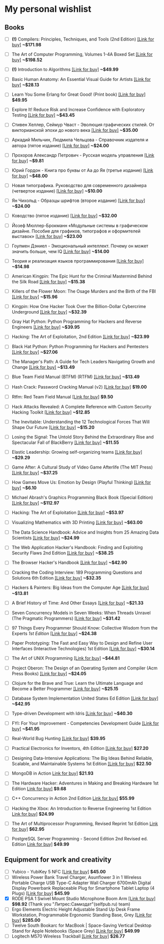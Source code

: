 # My personal wishlist

## Books

  - [ ] **(!)** Compilers: Principles, Techniques, and Tools (2nd Edition) [\[Link for buy\]](https://www.amazon.com/dp/0321486811/) **~$171.98**
  - [ ] The Art of Computer Programming, Volumes 1-4A Boxed Set [\[Link for buy\]](https://www.amazon.com/dp/0321751043/) **~$198.52**
  - [ ] **(!)** Introduction to Algorithms [\[Link for buy\]](https://www.amazon.com/dp/8120340078/) **~$49.99**
  - [ ] Basic Human Anatomy: An Essential Visual Guide for Artists [\[Link for buy\]](https://www.amazon.com/dp/0321486811/) **~$28.13**
  - [ ] Learn You Some Erlang for Great Good! (Print book) [\[Link for buy\]](https://nostarch.com/erlang) **$49.95**
  - [ ] Explore It! Reduce Risk and Increase Confidence with Exploratory Testing [\[Link for buy\]](https://www.amazon.com/dp/B00KLYM4YK/) **~$43.45**
  - [ ] Стивен Хеллер, Сеймур Чваст - Эволюция графических стилей. От викторианской эпохи до нового века [\[Link for buy\]](https://store.artlebedev.ru/books/graphic/evolutsiya-graficheskih-stiley/) **~$35.00**
  - [ ] Аркадий Мильчин, Людмила Чельцова - Справочник издателя и автора (пятое издание) [\[Link for buy\]](https://store.artlebedev.ru/books/izdal/spravochnik-izdatelya-i-avtora-2017/) **~$24.00**
  - [ ] Прохоров Александр Петрович - Русская модель управления [\[Link for buy\]](https://www.ozon.ru/context/detail/id/29962647/) **~$9.81**
  - [ ] Юрий Гордон - Книга про буквы от Аа до Яя (третье издание) [\[Link for buy\]](https://store.artlebedev.ru/books/calligraphy/kniga-pro-bukvy3/) **~$48.00**
  - [ ] Новая типографика. Руководство для современного дизайнера (четвертое издание) [\[Link for buy\]](https://store.artlebedev.ru/made/izdal/novaya-tipografika-2018/) **~$10.00**
  - [ ] Ян Чихольд - Образцы шрифтов (второе издание) [\[Link for buy\]](https://store.artlebedev.ru/books/calligraphy/obraztsy-shriftov-2018/) **~$24.00**
  - [ ] Ководство (пятое издание) [\[Link for buy\]](https://store.artlebedev.ru/books/izdal/kovodstvo5/) **~$32.00**
  - [ ] Йозеф Мюллер-Брокманн «Модульные системы в графическом дизайне. Пособие для графиков, типографов и оформителей выставок» [\[Link for buy\]](https://www.artlebedev.ru/izdal/modulnye-sistemy-2018/)  **~$23.00**
  - [ ] Гоулмен Дэниел - Эмоциональный интеллект. Почему он может значить больше, чем IQ [\[Link for buy\]](https://www.ozon.ru/context/detail/id/20000606/?_bctx=CAYQ-7kB)  **~$14.00**
  - [ ] Теория и реализация языков программирования [\[Link for buy\]](https://my-shop.ru/shop/books/1304114.html)  **~$14.98**
  - [ ] American Kingpin: The Epic Hunt for the Criminal Mastermind Behind the Silk Road [\[Link for buy\]](https://www.amazon.com/dp/1591848148/)  **~$15.38**
  - [ ] Killers of the Flower Moon: The Osage Murders and the Birth of the FBI [\[Link for buy\]](https://www.amazon.com/dp/0385534248/)  **~$15.96**
  - [ ] Kingpin: How One Hacker Took Over the Billion-Dollar Cybercrime Underground [\[Link for buy\]](https://www.amazon.com/dp/0307588688/)  **~$32.39**
  - [ ] Gray Hat Python: Python Programming for Hackers and Reverse Engineers [\[Link for buy\]](https://www.amazon.com/dp/1593271921/)  **~$39.95**
  - [ ] Hacking: The Art of Exploitation, 2nd Edition [\[Link for buy\]](https://www.amazon.com/dp/1593271441/)  **~$23.99**
  - [ ] Black Hat Python: Python Programming for Hackers and Pentesters [\[Link for buy\]](https://www.amazon.com/dp/1593275900/)  **~$27.06**
  - [ ] The Manager's Path: A Guide for Tech Leaders Navigating Growth and Change [\[Link for buy\]](https://www.amazon.com/dp/1491973897/)  **~$13.49**
  - [ ] Blue Team Field Manual (BTFM) (RTFM) [\[Link for buy\]](https://www.amazon.com/dp/154101636X/) **~$13.49**
  - [ ] Hash Crack: Password Cracking Manual (v2) [\[Link for buy\]](https://www.amazon.com/dp/1975924584/) **$19.00**
  - [ ] Rtfm: Red Team Field Manual [\[Link for buy\]](https://www.amazon.com/dp/1494295504/) **$9.50**
  - [ ] Hack Attacks Revealed: A Complete Reference with Custom Security Hacking Toolkit [\[Link for buy\]](https://www.amazon.com/dp/047141624X/)  **~$12.85**
  - [ ] The Inevitable: Understanding the 12 Technological Forces That Will Shape Our Future [\[Link for buy\]](https://www.amazon.com/dp/0525428089/)  **~$15.20**
  - [ ] Losing the Signal: The Untold Story Behind the Extraordinary Rise and Spectacular Fall of BlackBerry [\[Link for buy\]](https://www.amazon.com/dp/1250096065/)  **~$11.55**
  - [ ] Elastic Leadership: Growing self-organizing teams [\[Link for buy\]](https://www.amazon.com/dp/1617293083/)  **~$29.29**
  - [ ] Game After: A Cultural Study of Video Game Afterlife (The MIT Press) [\[Link for buy\]](https://www.amazon.com/dp/0262019981/)  **~$37.25**
  - [ ] How Games Move Us: Emotion by Design (Playful Thinking) [\[Link for buy\]](https://www.amazon.com/dp/0262034263/)  **~$6.10**
  - [ ] Michael Abrash's Graphics Programming Black Book (Special Edition) [\[Link for buy\]](https://www.amazon.com/dp/1576101746/)  **~$112.97**
  - [ ] Hacking: The Art of Exploitation [\[Link for buy\]](https://www.amazon.com/dp/1593270070/)  **~$53.97**
  - [ ] Visualizing Mathematics with 3D Printing [\[Link for buy\]](https://www.amazon.com/dp/142142035X/)  **~$63.00**
  - [ ] The Data Science Handbook: Advice and Insights from 25 Amazing Data Scientists [\[Link for buy\]](https://www.amazon.com/dp/0692434879/)  **~$24.99**
  - [ ] The Web Application Hacker's Handbook: Finding and Exploiting Security Flaws 2nd Edition [\[Link for buy\]](https://www.amazon.com/dp/1118026470/)  **~$38.25**
  - [ ] The Browser Hacker's Handbook [\[Link for buy\]](https://www.amazon.com/dp/1118662091/)  **~$42.90**
  - [ ] Cracking the Coding Interview: 189 Programming Questions and Solutions 6th Edition [\[Link for buy\]](https://www.amazon.com/dp/0984782850/)  **~$32.35**
  - [ ] Hackers & Painters: Big Ideas from the Computer Age [\[Link for buy\]](https://www.amazon.com/dp/1449389554/)  **~$13.81**
  - [ ] A Brief History of Time: And Other Essays [\[Link for buy\]](https://www.amazon.com/dp/0553109537/)  **~$21.33**
  - [ ] Seven Concurrency Models in Seven Weeks: When Threads Unravel (The Pragmatic Programmers)  [\[Link for buy\]](https://www.amazon.com/dp/1937785653/)  **~$31.42**
  - [ ] 97 Things Every Programmer Should Know: Collective Wisdom from the Experts _1st Edition_ [\[Link for buy\]](https://www.amazon.com/dp/0596809484/)  **~$24.38**
  - [ ] Paper Prototyping: The Fast and Easy Way to Design and Refine User Interfaces (Interactive Technologies) 1st Edition [\[Link for buy\]](https://www.amazon.com/dp/1558608702/)  **~$30.14**
  - [ ] The Art of UNIX Programming [\[Link for buy\]](https://www.amazon.com/dp/0131429019/)  **~$44.81**
  - [ ] Project Oberon: The Design of an Operating System and Compiler (Acm Press Books) [\[Link for buy\]](https://www.amazon.com/dp/0201544288/)  **~$24.05**
  - [ ] Clojure for the Brave and True: Learn the Ultimate Language and Become a Better Programmer [\[Link for buy\]](https://www.amazon.com/dp/1593275919/)  **~$25.15**
  - [ ] Database System Implementation United States Ed Edition [\[Link for buy\]](https://www.amazon.com/dp/0130402648/)  **~$42.95**
  - [ ] Type-driven Development with Idris [\[Link for buy\]](https://www.amazon.com/dp/1617293024/)  **~$40.30**
  - [ ] FYI: For Your Improvement - Competencies Development Guide [\[Link for buy\]](https://www.amazon.com/dp/1933578904/)  **~$41.95**
  - [ ] Real-World Bug Hunting [\[Link for buy\]](https://nostarch.com/bughunting)  **$39.95**
  - [ ] Practical Electronics for Inventors, 4th Edition [\[Link for buy\]](https://www.amazon.com/dp/1259587541)  **$27.20**
  - [ ] Designing Data-Intensive Applications: The Big Ideas Behind Reliable, Scalable, and Maintainable Systems 1st Edition [\[Link for buy\]](https://www.amazon.com/dp/1449373321/)  **$22.50**
  - [ ] MongoDB in Action [Link for buy\]](https://www.amazon.com/dp/1935182870)  **$21.93**
  - [ ] The Hardware Hacker: Adventures in Making and Breaking Hardware 1st Edition [Link for buy\]](https://www.amazon.com/dp/159327758X/)  **$9.68**
  - [ ] C++ Concurrency in Action 2nd Edition [Link for buy\]](https://www.amazon.com/dp/1617294691/)  **$55.99**
  - [ ] Hacking the Xbox: An Introduction to Reverse Engineering 1st Edition [Link for buy\]](https://www.amazon.com/dp/1593270291/)  **$24.99**
  - [ ] The Art of Multiprocessor Programming, Revised Reprint 1st Edition [Link for buy\]](https://www.amazon.com/dp/0123973376/)  **$62.95**
  - [ ] PostgreSQL Server Programming - Second Edition 2nd Revised ed. Edition [Link for buy\]](https://www.amazon.com/dp/1783980583/)  **$49.99**


## Equipment for work and creativity

  - [ ] Yubico - YubiKey 5 NFC [\[Link for buy\]](https://www.amazon.com/Yubico-YubiKey-USB-Authentication-Security/dp/B07HBD71HL) **$45.00**
  - [ ] Wireless Power Bank Travel Charger, Asunflower 3 in 1 Wireless Portable Charge USB Type-C Adapter Wall Charger 6700mAh Digital Display Powerbank Replaceable Plug for Smartphone Tablet Laptop (4 Plugs) [\[Link for buy\]](https://www.amazon.com/dp/B07C51M6VB/) **$45.99**
  - [x] RODE PSA 1 Swivel Mount Studio Microphone Boom Arm [\[Link for buy\]](https://www.amazon.com/dp/B001D7UYBO/) **$98.92** (Thank you "Литрес:Самиздат"(selfpub.ru) team)
  - [ ] Ergo Elements Electric Height Adjustable Stand Up Desk Frame Workstation, Programmable Ergonomic Standing Base, Grey [\[Link for buy\]](https://www.amazon.com/dp/B00YDQ7H2G/) **$285.00**
  - [ ] Twelve South Bookarc for MacBook | Space-Saving Vertical Desktop Stand for Apple Notebooks (Space Grey) [\[Link for buy\]](https://www.amazon.com/dp/B071RWKNF2/) **$49.99**
  - [ ] Logitech M570 Wireless Trackball [\[Link for buy\]](https://www.amazon.com/dp/B0043T7FXE/) **$26.77**
